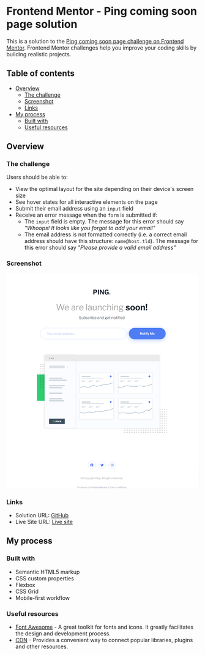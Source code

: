 # Frontend Mentor - Ping coming soon page solution

This is a solution to the [Ping coming soon page challenge on Frontend Mentor](https://www.frontendmentor.io/challenges/ping-single-column-coming-soon-page-5cadd051fec04111f7b848da). Frontend Mentor challenges help you improve your coding skills by building realistic projects. 

## Table of contents

- [Overview](#overview)
  - [The challenge](#the-challenge)
  - [Screenshot](#screenshot)
  - [Links](#links)
- [My process](#my-process)
  - [Built with](#built-with)
  - [Useful resources](#useful-resources)

## Overview

### The challenge

Users should be able to:

- View the optimal layout for the site depending on their device's screen size
- See hover states for all interactive elements on the page
- Submit their email address using an `input` field
- Receive an error message when the `form` is submitted if:
	- The `input` field is empty. The message for this error should say *"Whoops! It looks like you forgot to add your email"*
	- The email address is not formatted correctly (i.e. a correct email address should have this structure: `name@host.tld`). The message for this error should say *"Please provide a valid email address"*

### Screenshot

![](images/screenshot.png)


### Links

- Solution URL: [GitHub](https://github.com/Infferna1/Ping-single-column.git)
- Live Site URL: [Live site](https://infferna1.github.io/Ping-single-column/)

## My process

### Built with

- Semantic HTML5 markup
- CSS custom properties
- Flexbox
- CSS Grid
- Mobile-first workflow

### Useful resources

- [Font Awesome](https://fontawesome.com/) - A great toolkit for fonts and icons. It greatly facilitates the design and development process.
- [CDN](https://cdnjs.com/libraries/font-awesome) - Provides a convenient way to connect popular libraries, plugins and other resources.
